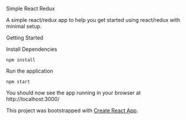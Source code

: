 Simple React Redux

A simple react/redux app to help you get started using react/redux with minimal setup.

Getting Started

Install Dependencies
```
npm install
```

Run the application
```
npm start
```

You should now see the app running in your browser at http://localhost:3000/

This project was bootstrapped with [Create React App](https://github.com/facebookincubator/create-react-app).